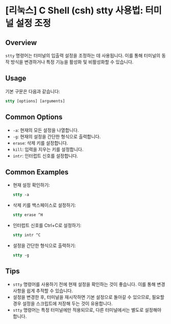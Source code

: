 # [리눅스] C Shell (csh) stty 사용법: 터미널 설정 조정

## Overview
`stty` 명령어는 터미널의 입출력 설정을 조정하는 데 사용됩니다. 이를 통해 터미널의 동작 방식을 변경하거나 특정 기능을 활성화 및 비활성화할 수 있습니다.

## Usage
기본 구문은 다음과 같습니다:

```csh
stty [options] [arguments]
```

## Common Options
- `-a`: 현재의 모든 설정을 나열합니다.
- `-g`: 현재의 설정을 간단한 형식으로 출력합니다.
- `erase`: 삭제 키를 설정합니다.
- `kill`: 입력을 지우는 키를 설정합니다.
- `intr`: 인터럽트 신호를 설정합니다.

## Common Examples
- 현재 설정 확인하기:
    ```csh
    stty -a
    ```

- 삭제 키를 백스페이스로 설정하기:
    ```csh
    stty erase ^H
    ```

- 인터럽트 신호를 Ctrl+C로 설정하기:
    ```csh
    stty intr ^C
    ```

- 설정을 간단한 형식으로 출력하기:
    ```csh
    stty -g
    ```

## Tips
- `stty` 명령어를 사용하기 전에 현재 설정을 확인하는 것이 좋습니다. 이를 통해 변경 사항을 쉽게 추적할 수 있습니다.
- 설정을 변경한 후, 터미널을 재시작하면 기본 설정으로 돌아갈 수 있으므로, 필요할 경우 설정을 스크립트에 저장해 두는 것이 유용합니다.
- `stty` 명령어는 특정 터미널에만 적용되므로, 다른 터미널에서는 별도로 설정해야 합니다.